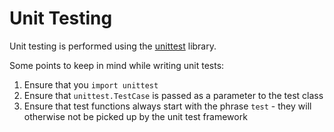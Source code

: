 # Unit Testing
Unit testing is performed using the [unittest](https://docs.python.org/3/library/unittest.html) library.

Some points to keep in mind while writing unit tests:
1. Ensure that you `import unittest`
1. Ensure that `unittest.TestCase` is passed as a parameter to the test class
1. Ensure that test functions always start with the phrase `test` - they will otherwise not be picked up by the unit 
test framework
